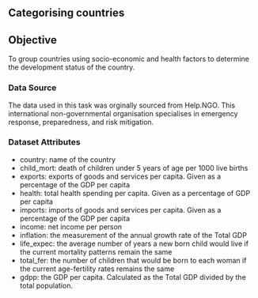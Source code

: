 ## Categorising countries

## Objective  
To group countries using socio-economic and health factors to determine the development status of the country.

### Data Source

The data used in this task was orginally sourced from Help.NGO. This international non-governmental organisation specialises in emergency response, preparedness, and risk mitigation.  

### Dataset Attributes
- country: name of the country
- child_mort: death of children under 5 years of age per 1000 live births
- exports: exports of goods and services per capita. Given as a percentage of the GDP per capita
- health: total health spending per capita. Given as a percentage of GDP per capita
- imports: imports of goods and services per capita. Given as a percentage of the GDP per capita
- income: net income per person
- inflation: the measurement of the annual growth rate of the Total GDP
- life_expec: the average number of years a new born child would live if the current mortality patterns remain the same
- total_fer: the number of children that would be born to each woman if the current age-fertility rates remains the same
- gdpp: the GDP per capita. Calculated as the Total GDP divided by the total population.
